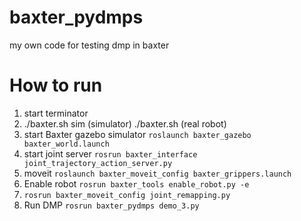 # baxter_pydmps
my own code for testing dmp in baxter

# How to run
1. start terminator
2. ./baxter.sh sim (simulator)  ./baxter.sh (real robot)
3. start Baxter gazebo  simulator 
`roslaunch baxter_gazebo baxter_world.launch`
4. start joint server `rosrun baxter_interface joint_trajectory_action_server.py`
5. moveit `roslaunch baxter_moveit_config baxter_grippers.launch`
6. Enable robot `rosrun baxter_tools enable_robot.py -e`
7. `rosrun baxter_moveit_config joint_remapping.py`
8. Run DMP `rosrun baxter_pydmps demo_3.py`
